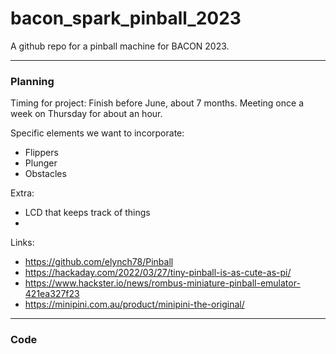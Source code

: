 # bacon_spark_pinball_2023
A github repo for a pinball machine for BACON 2023.

---


### Planning

Timing for project: Finish before June, about 7 months. Meeting once a week on Thursday for about an hour. 

Specific elements we want to incorporate:
- Flippers
- Plunger
- Obstacles

Extra:
- LCD that keeps track of things
- 

Links:
- https://github.com/elynch78/Pinball
- https://hackaday.com/2022/03/27/tiny-pinball-is-as-cute-as-pi/
- https://www.hackster.io/news/rombus-miniature-pinball-emulator-421ea327f23
- https://minipini.com.au/product/minipini-the-original/

---

### Code



